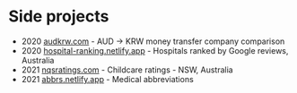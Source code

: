 # Side projects

- 2020 [audkrw.com](https://audkrw.com) - AUD → KRW money transfer company comparison
- 2020 [hospital-ranking.netlify.app](https://hospital-ranking.netlify.app) - Hospitals ranked by Google reviews, Australia
- 2021 [nqsratings.com](https://nqsratings.com) - Childcare ratings - NSW, Australia
- 2021 [abbrs.netlify.app](https://abbrs.netlify.app) - Medical abbreviations

<!-- 
## Shut down
- 2015 Medical abbreviations - iOS
- 2020 Improved version of NSW HealthRoster, Australia
- 2020 Side Project List - A list of awesome personal side projects 
- -->
